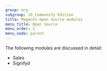 ```yaml
---
group: mrg
subgroup: 10_Community Edition
title: Magento Open Source modules
menu_title: Open Source
menu_order: 1
menu_node: parent
---
```


The following modules are discussed in detail:

* Sales
* Signifyd
